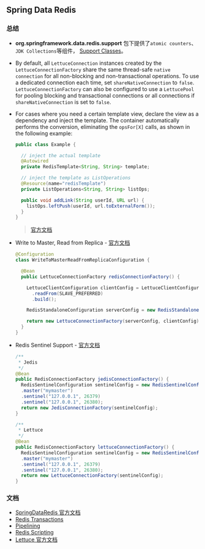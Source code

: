 ## Spring Data Redis

### 总结

* **org.springframework.data.redis.support** 包下提供了`atomic counters`、`JDK Collections`等组件，
[Support Classes](https://docs.spring.io/spring-data/redis/docs/2.1.6.RELEASE/reference/html/#redis:support)。

* By default, all `LettuceConnection` instances created by the `LettuceConnectionFactory` share the same thread-safe
 `native connection` for all non-blocking and non-transactional operations. To use a dedicated connection each time, 
 set `shareNativeConnection` to `false`. `LettuceConnectionFactory` can also be configured to use a `LettucePool` for pooling 
 blocking and transactional connections or all connections if `shareNativeConnection` is set to `false`.

* For cases where you need a certain template view, declare the view as a dependency and inject the template. 
The container automatically performs the conversion, eliminating the `opsFor[X]` calls, as shown in the following example:
    
    ```java
    public class Example {
    
      // inject the actual template
      @Autowired
      private RedisTemplate<String, String> template;
    
      // inject the template as ListOperations
      @Resource(name="redisTemplate")
      private ListOperations<String, String> listOps;
    
      public void addLink(String userId, URL url) {
        listOps.leftPush(userId, url.toExternalForm());
      }
    }
    ```
    
    > [官方文档](https://docs.spring.io/spring-data/redis/docs/2.1.6.RELEASE/reference/html/#redis:template)

* Write to Master, Read from Replica - [官方文档](https://docs.spring.io/spring-data/redis/docs/2.1.6.RELEASE/reference/html/#redis:write-to-master-read-from-replica)

    ```java
    @Configuration
    class WriteToMasterReadFromReplicaConfiguration {
    
      @Bean
      public LettuceConnectionFactory redisConnectionFactory() {
    
        LettuceClientConfiguration clientConfig = LettuceClientConfiguration.builder()
          .readFrom(SLAVE_PREFERRED)
          .build();
    
        RedisStandaloneConfiguration serverConfig = new RedisStandaloneConfiguration("server", 6379);
    
        return new LettuceConnectionFactory(serverConfig, clientConfig);
      }
    }
    ```

* Redis Sentinel Support - [官方文档](https://docs.spring.io/spring-data/redis/docs/2.1.6.RELEASE/reference/html/#redis:sentinel)

    ```java
    /**
     * Jedis
     */
    @Bean
    public RedisConnectionFactory jedisConnectionFactory() {
      RedisSentinelConfiguration sentinelConfig = new RedisSentinelConfiguration()
      .master("mymaster")
      .sentinel("127.0.0.1", 26379)
      .sentinel("127.0.0.1", 26380);
      return new JedisConnectionFactory(sentinelConfig);
    }
    
    /**
     * Lettuce
     */
    @Bean
    public RedisConnectionFactory lettuceConnectionFactory() {
      RedisSentinelConfiguration sentinelConfig = new RedisSentinelConfiguration()
      .master("mymaster")
      .sentinel("127.0.0.1", 26379)
      .sentinel("127.0.0.1", 26380);
      return new LettuceConnectionFactory(sentinelConfig);
    }
    ```

### 文档

* [SpringDataRedis 官方文档](https://docs.spring.io/spring-data/redis/docs/2.1.6.RELEASE/reference/html/)
* [Redis Transactions](https://docs.spring.io/spring-data/redis/docs/2.1.6.RELEASE/reference/html/#tx)
* [Pipelining](https://docs.spring.io/spring-data/redis/docs/2.1.6.RELEASE/reference/html/#pipeline)
* [Redis Scripting](https://docs.spring.io/spring-data/redis/docs/2.1.6.RELEASE/reference/html/#scripting)
* [Lettuce 官方文档](https://lettuce.io/core/release/reference/index.html)
